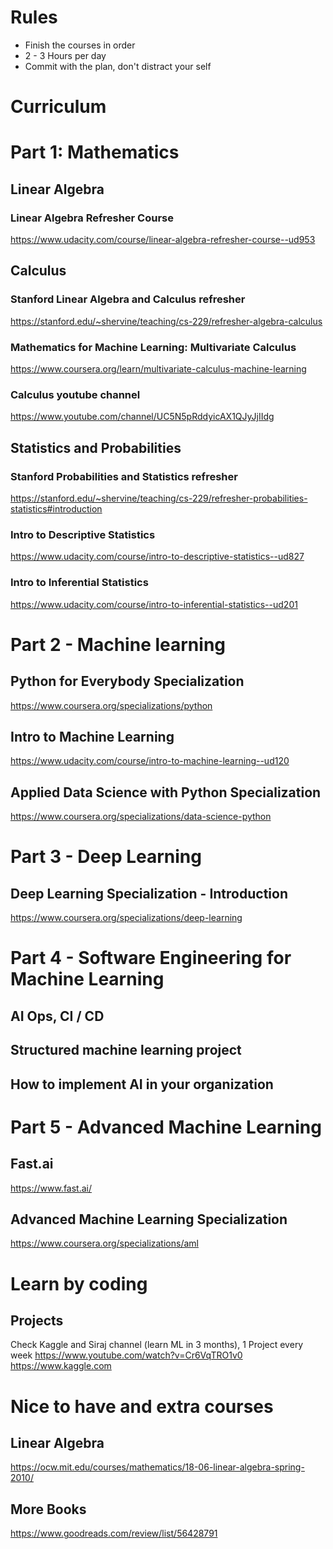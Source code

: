 # Rules
- Finish the courses in order
- 2 - 3 Hours per day
- Commit with the plan, don't distract your self

# Curriculum


# Part 1: Mathematics

## Linear Algebra
### Linear Algebra Refresher Course
https://www.udacity.com/course/linear-algebra-refresher-course--ud953

## Calculus

### Stanford Linear Algebra and Calculus refresher
https://stanford.edu/~shervine/teaching/cs-229/refresher-algebra-calculus

### Mathematics for Machine Learning: Multivariate Calculus
https://www.coursera.org/learn/multivariate-calculus-machine-learning

### Calculus youtube channel
https://www.youtube.com/channel/UC5N5pRddyicAX1QJyJjIIdg

## Statistics and Probabilities
### Stanford Probabilities and Statistics refresher
https://stanford.edu/~shervine/teaching/cs-229/refresher-probabilities-statistics#introduction

### Intro to Descriptive Statistics
https://www.udacity.com/course/intro-to-descriptive-statistics--ud827

### Intro to Inferential Statistics
https://www.udacity.com/course/intro-to-inferential-statistics--ud201


# Part 2 - Machine learning
## Python for Everybody Specialization
https://www.coursera.org/specializations/python

## Intro to Machine Learning
https://www.udacity.com/course/intro-to-machine-learning--ud120

## Applied Data Science with Python Specialization
https://www.coursera.org/specializations/data-science-python


# Part 3 - Deep Learning
## Deep Learning Specialization - Introduction
https://www.coursera.org/specializations/deep-learning


# Part 4 - Software Engineering for Machine Learning
## AI Ops, CI / CD 
## Structured machine learning project
## How to implement AI in your organization


# Part 5 - Advanced Machine Learning
## Fast.ai
https://www.fast.ai/
## Advanced Machine Learning Specialization
https://www.coursera.org/specializations/aml


# Learn by coding
## Projects
Check Kaggle and Siraj channel (learn ML in 3 months), 1 Project every week
https://www.youtube.com/watch?v=Cr6VqTRO1v0
https://www.kaggle.com

# Nice to have and extra courses
## Linear Algebra
https://ocw.mit.edu/courses/mathematics/18-06-linear-algebra-spring-2010/

## More Books
https://www.goodreads.com/review/list/56428791
